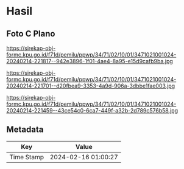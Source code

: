 # Hasil

## Foto C Plano

https://sirekap-obj-formc.kpu.go.id/f71d/pemilu/ppwp/34/71/02/10/01/3471021001024-20240214-221817--942e3896-1f01-4ae4-8a95-e15d9cafb9ba.jpg

https://sirekap-obj-formc.kpu.go.id/f71d/pemilu/ppwp/34/71/02/10/01/3471021001024-20240214-221701--d20fbea9-3353-4a9d-906a-3dbbe1fae003.jpg

https://sirekap-obj-formc.kpu.go.id/f71d/pemilu/ppwp/34/71/02/10/01/3471021001024-20240214-221459--43ce54c0-6ca7-449f-a32b-2d789c576b58.jpg


## Metadata

| Key        | Value               |
| ---------- | ------------------- |
| Time Stamp | 2024-02-16 01:00:27 |



